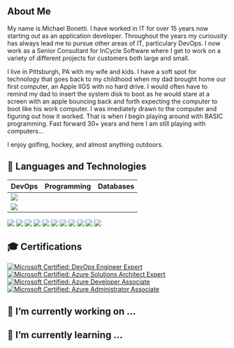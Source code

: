 ## About Me
My name is Michael Bonetti.  I have worked in IT for over 15 years now starting out as an application developer.  Throughout the years my curiousity has always lead me to pursue other areas of IT, particulary DevOps.  I now work as a Senior Consultant for InCycle Software where I get to work on a variety of different projects for customers both large and small.

I live in Pittsburgh, PA with my wife and kids.  I have a soft spot for technology that goes back to my childhood when my dad brought home our first computer, an Apple IIGS with no hard drive.  I would often have to remind my dad to insert the system disk to boot as he would stare at a screen with an apple bouncing back and forth expecting the computer to boot like his work computer.  I was imediately drawn to the computer and figuring out how it worked.  That is when I begin playing around with BASIC programming.  Fast forward 30+ years and here I am still playing with computers...

I enjoy golfing, hockey, and almost anything outdoors.

## 🔧 Languages and Technologies

|DevOps       | Programming      | Databases |
| ----------- | ---------------- | --------- |
| ![](https://img.shields.io/badge/CI%2FCD-Azure_DevOps-informational?style=for-the-badge&logo=azure-devops&logoColor=white&color=0078d7) | | |
| ![](https://img.shields.io/badge/CI%2FCD-GitHub-informational?style=for-the-badge&logo=github&logoColor=white&color=181717)      |  |       |

![](https://img.shields.io/badge/CI%2FCD-Azure_DevOps-informational?style=for-the-badge&logo=azure-devops&logoColor=white&color=0078d7)
![](https://img.shields.io/badge/CI%2FCD-GitHub-informational?style=for-the-badge&logo=github&logoColor=white&color=181717)
![](https://img.shields.io/badge/Cloud-Azure-informational?style=for-the-badge&logo=microsoft-azure&logoColor=white&color=0089d6)
![](https://img.shields.io/badge/Code-C%23-informational?style=for-the-badge&logo=%2enet&logoColor=white&color=5C2D91)
![](https://img.shields.io/badge/Code-TypeScript-informational?style=for-the-badge&logo=%2enet&logoColor=white&color=007acc)
![](https://img.shields.io/badge/Database-SQL_Server-informational?style=for-the-badge&logo=microsoft-sql-server&logoColor=white&color=CC2927)
![](https://img.shields.io/badge/Database-Cosmos_DB-informational?style=for-the-badge&logo=microsoft-cosmos-db&logoColor=white&color=CC2927)
![](https://img.shields.io/badge/Scripting-PowerShell-informational?style=for-the-badge&logo=powershell&logoColor=white&color=5391FE)
![](https://img.shields.io/badge/Source%20Control-Git-informational?style=for-the-badge&logo=git&logoColor=white&color=f05032)
![](https://img.shields.io/badge/Virtualization-Docker-informational?style=for-the-badge&logo=Docker&logoColor=white&color=2496ed)
![](https://img.shields.io/badge/Virtualization-Kubernetes-informational?style=for-the-badge&logo=Kubernetes&logoColor=white&color=326ce5)

## 🎓 Certifications


[![Microsoft Certified: DevOps Engineer Expert](https://images.credly.com/size/150x150/images/c3ab66f8-5d59-4afa-a6c2-0ba30a1989ca/CERT-Expert-DevOps-Engineer-600x600.png)](https://www.credly.com/badges/2de8ddc9-5fe3-4df8-8221-347fb445ed95)
[![Microsoft Certified: Azure Solutions Architect Expert](https://images.credly.com/size/150x150/images/649069f9-27f1-4d2b-92bc-c674bc67bd02/azure-solutions-architect-expert-600x600.png)](https://www.credly.com/badges/b961fd99-d034-473e-986f-da3eded2e077)
[![Microsoft Certified: Azure Developer Associate](https://images.credly.com/size/150x150/images/92e0618b-8002-4868-9e88-794a33aeb3b5/azure-developer-associate-600x600.png)](https://www.credly.com/badges/679a7e79-03c0-42bc-9064-c8683eac1a06)
[![Microsoft Certified: Azure Administrator Associate](https://images.credly.com/size/150x150/images/35d18649-95c6-4c78-b07a-cfc1362318f3/azure-administrator-associate.png)](https://www.credly.com/badges/eedf68f6-173f-4486-93e5-11789a6eee85)

## 🔭 I’m currently working on ...
## 🌱 I’m currently learning ...

<!--
**mbonetti-incyclesoftware/mbonetti-incyclesoftware** is a ✨ _special_ ✨ repository because its `README.md` (this file) appears on your GitHub profile.

Here are some ideas to get you started:

- 🔭 I’m currently working on ...
- 🌱 I’m currently learning ...
- 👯 I’m looking to collaborate on ...
- 🤔 I’m looking for help with ...
- 💬 Ask me about ...
- 📫 How to reach me: ...
- 😄 Pronouns: ...
- ⚡ Fun fact: ...
-->
